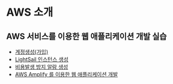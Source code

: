 # AWS 소개

## AWS 서비스를 이용한 웹 애플리케이션 개발 실습 

* [계정생성(가입)](./account/create-account.md)
* [LightSail 인스턴스 생성](./lightsail/create-lightsail-instance.md)
* [비용발생 방지 알람 생성](./cloudwatch/create-alarm-to-avoid-billing.md)
* [AWS Amplify 를 이용한 웹 애플리케이션 개발](./build-a-web-application/)

